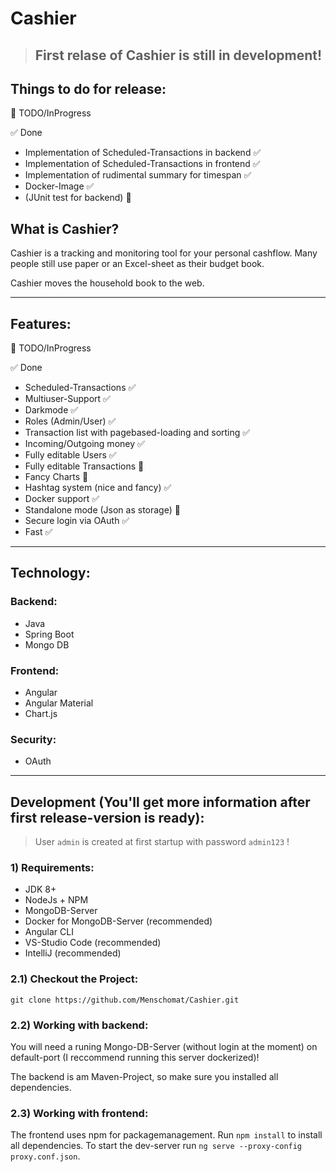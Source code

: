 # Cashier

> ## First relase of Cashier is still in development!

## Things to do for release:
:construction: TODO/InProgress

:white_check_mark: Done

* Implementation of Scheduled-Transactions in backend :white_check_mark:
* Implementation of Scheduled-Transactions in frontend :white_check_mark:
* Implementation of rudimental summary for timespan :white_check_mark:
* Docker-Image :white_check_mark:
* (JUnit test for backend) :construction:

## What is Cashier?

Cashier is a tracking and monitoring tool for your personal cashflow. Many people still use paper or an Excel-sheet as their budget book.

Cashier moves the household book to the web.

---

## Features:
:construction: TODO/InProgress

:white_check_mark: Done

* Scheduled-Transactions :white_check_mark:
* Multiuser-Support :white_check_mark:
* Darkmode :white_check_mark:
* Roles (Admin/User) :white_check_mark:
* Transaction list with pagebased-loading and sorting :white_check_mark:
* Incoming/Outgoing money :white_check_mark:
* Fully editable Users :white_check_mark:
* Fully editable Transactions :construction:
* Fancy Charts :construction:
* Hashtag system (nice and fancy) :white_check_mark:
* Docker support :white_check_mark:
* Standalone mode (Json as storage) :construction:
* Secure login via OAuth :white_check_mark: 
* Fast :white_check_mark:

---

## Technology:

### Backend:
* Java
* Spring Boot
* Mongo DB

### Frontend:
* Angular
* Angular Material
* Chart.js

### Security:
* OAuth

---

## Development (You'll get more information after first release-version is ready):

>User `admin` is created at first startup with password `admin123` !

### 1) Requirements:
* JDK 8+
* NodeJs + NPM
* MongoDB-Server
* Docker for MongoDB-Server (recommended)
* Angular CLI
* VS-Studio Code (recommended)
* IntelliJ (recommended)


### 2.1) Checkout the Project:

`git clone https://github.com/Menschomat/Cashier.git`

### 2.2) Working with backend:

You will need a runing Mongo-DB-Server (without login at the moment) on default-port (I reccommend running this server dockerized)!

The backend is am Maven-Project, so make sure you installed all dependencies.

### 2.3) Working with frontend:

The frontend uses npm for packagemanagement. Run `npm install` to install all dependencies. To start the dev-server run `ng serve --proxy-config proxy.conf.json`.
